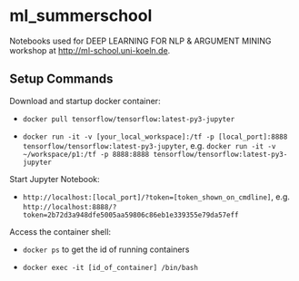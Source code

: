 # ml_summerschool
Notebooks used for DEEP LEARNING FOR NLP & ARGUMENT MINING workshop at http://ml-school.uni-koeln.de.

## Setup Commands

Download and startup docker container:

- ``docker pull tensorflow/tensorflow:latest-py3-jupyter``

- ``docker run -it -v [your_local_workspace]:/tf -p [local_port]:8888 tensorflow/tensorflow:latest-py3-jupyter``, e.g.
``docker run -it -v ~/workspace/p1:/tf -p 8888:8888 tensorflow/tensorflow:latest-py3-jupyter``

Start Jupyter Notebook:

- ``http://localhost:[local_port]/?token=[token_shown_on_cmdline]``, e.g.
``http://localhost:8888/?token=2b72d3a948dfe5005aa59806c86eb1e339355e79da57eff``

Access the container shell:

- ``docker ps`` to get the id of running containers

- ``docker exec -it [id_of_container] /bin/bash``
